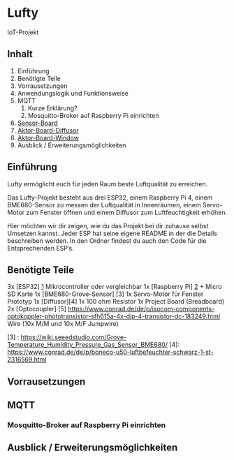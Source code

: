 # Lufty
IoT-Projekt

## Inhalt
1. Einführung
2. Benötigte Teile
3. Vorrausetzungen
4. Anwendungslogik und Funktionsweise
5. MQTT
   1. Kurze Erklärung?
   2. Mosquitto-Broker auf Raspberry Pi einrichten
6. [Sensor-Board](./ESP-Sensor-Board/README.md)
7. [Aktor-Board-Diffusor](./ESP-Aktor-Board-Diffusor/README.md)
8. [Aktor-Board-Window](./ESP-Aktor-Board-Window/README.md)
9. Ausblick / Erweiterungsmöglichkeiten


## Einführung
Lufty ermöglicht euch für jeden Raum beste Luftqualität zu erreichen.

Das Lufty-Projekt besteht aus drei ESP32, einem Raspberry Pi 4, einem BME680-Sensor zu messen der Luftqualität in Innenräumen, einem Servo-Motor zum Fenster öffnen und einem Diffusor zum Luftfeuchtigkeit erhöhen. 

Hier möchten wir dir zeigen, wie du das Projekt bei dir zuhause selbst Umsetzen kannst.
Jeder ESP hat seine eigene README in der die Details beschreiben werden. In den Ordner findest du auch den Code für die Entsprechenden ESP’s.

## Benötigte Teile

3x [ESP32] [1] Mikrocontroller oder vergleichbar
1x [Raspberry Pi] [2] + Micro SD Karte
1x [BME680-Grove-Sensor] [3]
1x Servo-Motor für Fenster Prototyp
1x [Diffusor][4]
1x 100 ohm Resistor
1x Project Board (Breadboard)
2x [Optocoupler] [5] https://www.conrad.de/de/p/isocom-components-optokoppler-phototransistor-sfh615a-4x-dip-4-transistor-dc-183249.html
Wire (10x M/M und 10x M/F Jumpwire)

[1]: https://docs.espressif.com/projects/esp-idf/en/latest/esp32/get-started/index.html
[2]: https://www.raspberrypi.org/products/raspberry-pi-4-model-b/
[3] : https://wiki.seeedstudio.com/Grove-Temperature_Humidity_Pressure_Gas_Sensor_BME680/
[4]: https://www.conrad.de/de/p/boneco-u50-luftbefeuchter-schwarz-1-st-2316569.html

## Vorrausetzungen


## MQTT
### Mosquitto-Broker auf Raspberry Pi einrichten


## Ausblick / Erweiterungsmöglichkeiten